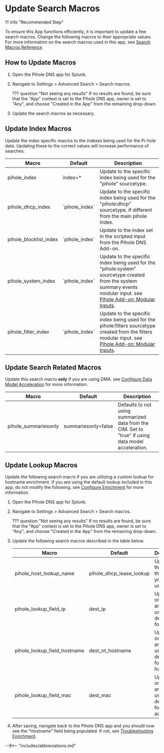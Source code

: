 # Update Search Macros

!!! info "Recommended Step"

To ensure this App functions efficiently, it is important to update a few search macros. Change the following macros to their appropriate values. For more information on the search macros used in this app, see [Search Macros Reference](../../reference/reference-macros.md).

## How to Update Macros

1. Open the Pihole DNS app for Splunk.
1. Navigate to Settings > Advanced Search > Search macros.

    ??? question "Not seeing any results"
        If no results are found, be sure that the "App" context is set to the Pihole DNS app, owner is set to "Any", and choose "Created in the App" from the remaining drop-down.

1. Update the search macros as necessary.

## Update Index Macros

Update the index specific macros to the indexes being used for the Pi-hole data. Updating these to the correct values will increase performance of searches.

Macro | Default | Description
----- | ------- | -----------
pihole_index | index=* | Update to the specific index being used for the "pihole" sourcetype.
pihole_dhcp_index | \`pihole_index\` | Update to the specific index being used for the "pihole:dhcp" sourcetype, if different from the main pihole index.
pihole_blocklist_index | \`pihole_index\` | Update to the index set in the scripted input from the Pihole DNS Add-on.
pihole_system_index | \`pihole_index\` | Update to the specific index being used for the "pihole:system" sourcetype created from the system summary events modular input. see [Pihole Add-on: Modular Inputs](https://splunk-pihole-ta-documentation.rtfd.io/en/latest/getting-started/configure-inputs/configure-modinput/).
pihole_filter_index | \`pihole_index\` | Update to the specific index being used for the pihole:filters sourcetype created from the filters modular input. see [Pihole Add-on: Modular Inputs](https://splunk-pihole-ta-documentation.rtfd.io/en/latest/getting-started/configure-inputs/configure-modinput/).

## Update Search Related Macros

Update this search macro **only** if you are using DMA. see [Configure Data Model Acceleration](configure-dma.md) for more information.

Macro | Default | Description
----- | ------- | -----------
pihole_summariesonly | summariesonly=false | Defaults to not using summarized data from the CIM. Set to "true" if using data model acceleration.

## Update Lookup Macros

Update the following search macro if you are utilizing a custom lookup for hostname enrichment. If you are using the default lookup included in this app, do not modify the following. see [Configure Enrichment](configure-enrichment.md) for more information.

1. Open the Pihole DNS app for Splunk.
1. Navigate to Settings > Advanced Search > Search macros.

    ??? question "Not seeing any results"
        If no results are found, be sure that the "App" context is set to the Pihole DNS app, owner is set to "Any", and choose "Created in the App" from the remaining drop-down.

1. Update the following search macros described in the table below.

    Macro | Default | Description | Example Value
    ----- | ------- | ----------- | -------------
    pihole_host_lookup_name | pihole_dhcp_lease_lookup | Update to the name of the CSV file you are using. | `my_pihole_lookup.csv`
    pihole_lookup_field_ip | dest_ip | Update only if you are not using the default field for IPs. | `client_ip`
    pihole_lookup_field_hostname | dest_nt_hostname | Update only if you are not using the default field for hostnames | `client_name`
    pihole_lookup_field_mac | dest_mac | Update only if you are not using the default field for mac addresses. | `client_mac`

1. After saving, navigate back to the Pihole DNS app and you should now see the "Hostname" field being populated. If not, see [Troubleshooting Enrichment](../troubleshooting/troubleshoot-enrichment.md).

--8<-- "includes/abbreviations.md"